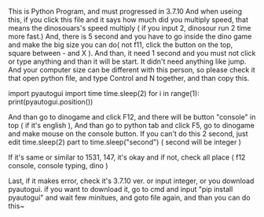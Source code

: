 This is Python Program, and must progressed in 3.7.10
And when useing this, if you click this file and it says how much did you multiply speed, that means the dinosouars's speed multiply ( if you input 2, dinosour run 2 time more fast.) And, there is 5 second and you have to go inside the dino game and make the big size you can do( not f11, click the button on the top, square between - and X ). And than, it need 1 second and you must not click or type anything and than it will be start. It didn't need anything like jump.
And your computer size can be different with this person, so please check it that open python file, and type Control and N together, and than copy this.

import pyautogui
import time
time.sleep(2)
for i in range(1):
    print(pyautogui.position())

And than go to dinogame and click F12, and there will be button "console" in top ( if it's english ), And than go to python tab and click F5, go to dinogame and make mouse on the console button. If you can't do this 2 second, just edit time.sleep(2) part to time.sleep("second") ( second will be integer )

If it's same or similar to 1531, 147, it's okay and if not, check all place ( f12 console, console typing, dino )

Last, if it makes error, check it's 3.7.10 ver. or input integer, or you download pyautogui. if you want to download it, go to cmd and input
"pip install pyautogui" and wait few minitues, and goto file again, and than you can do this~
